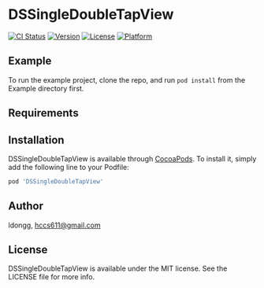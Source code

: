 # DSSingleDoubleTapView

[![CI Status](https://img.shields.io/travis/ldongg/DSSingleDoubleTapView.svg?style=flat)](https://travis-ci.org/ldongg/DSSingleDoubleTapView)
[![Version](https://img.shields.io/cocoapods/v/DSSingleDoubleTapView.svg?style=flat)](https://cocoapods.org/pods/DSSingleDoubleTapView)
[![License](https://img.shields.io/cocoapods/l/DSSingleDoubleTapView.svg?style=flat)](https://cocoapods.org/pods/DSSingleDoubleTapView)
[![Platform](https://img.shields.io/cocoapods/p/DSSingleDoubleTapView.svg?style=flat)](https://cocoapods.org/pods/DSSingleDoubleTapView)

## Example

To run the example project, clone the repo, and run `pod install` from the Example directory first.

## Requirements

## Installation

DSSingleDoubleTapView is available through [CocoaPods](https://cocoapods.org). To install
it, simply add the following line to your Podfile:

```ruby
pod 'DSSingleDoubleTapView'
```

## Author

ldongg, hccs611@gmail.com

## License

DSSingleDoubleTapView is available under the MIT license. See the LICENSE file for more info.
